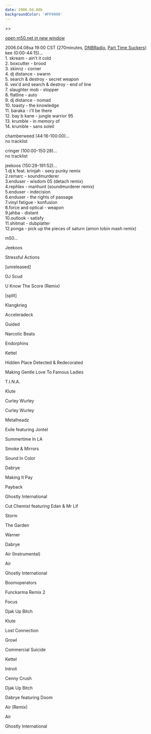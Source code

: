 ```yaml
---
date: 2006.04.08b
backgroundColor: '#FF9999'
---
```


\>>

[open m50.net in new window](http://m50.net/)

2006.04.08sa 19:00 CST (270minutes, [DNBRadio](http://www.dnbradio.com/), [Part Time Suckers](http://www.parttimesuckers.com/))  
kee (0:00-44:15)...  
1\. skream - ain't it cold  
2\. boxcutter - brood  
3\. skinnz - corner  
4\. dj distance - swarm  
5\. search & destroy - secret weapon  
6\. vex'd and search & destroy - end of line  
7\. slaughter mob - stopper  
8\. flatline - auto  
9\. dj distance - nomad  
10\. toasty - the knowledge  
11\. baraka - i'll be there  
12\. bay b kane - jungle warrior 95  
13\. krumble - in memory of  
14\. krumble - sans soleil  

chamberweed (44:16-100:00)...  
no tracklist  

cringer (100:00-150:28)...  
no tracklist  

jeekoos (150:29-191:52)...  
1.dj k feat. krinjah - sexy punky remix  
2.remarc - soundmurderer  
3.enduser - wisdom 05 (detach remix)  
4.rephlex - manhunt (soundmurderer remix)  
5.enduser - indecision  
6.enduser - the rights of passage  
7.vinyl fatigue - konfusion  
8.force and optical - weapon  
9.jahba - distant  
10.outlook - satisfy  
11.shitmat - dubplatter  
12.ponga - pick up the pieces of saturn (amon tobin mash remix)  

m50...  

Jeekoos

Stressful Actions

\[unreleased\]

DJ Scud

U Know The Score (Remix)

\[split\]

Klangkrieg

Acceleradeck

Guided

Narcotic Beats

Endorphins

Kettel

Hidden Place Detected & Redecorated

Making Gentle Love To Famous Ladies

T.I.N.A.

Klute

Curley Wurley

Curley Wurley

Metalheadz

Exile featuring Jontel

Summertime In LA

Smoke & Mirrors

Sound In Color

Dabrye

Making It Pay

Payback

Ghostly International

Cut Chemist featuring Edan & Mr Lif

Storm

The Garden

Warner

Dabrye

Air (Instrumental)

Air

Ghostly International

Boomoperators

Funckarma Remix 2

Focus

Djak Up Bitch

Klute

Lost Connection

Growl

Commercial Suicide

Kettel

Introit

Cenny Crush

Djak Up Bitch

Dabrye featuring Doom

Air (Remix)

Air

Ghostly International
